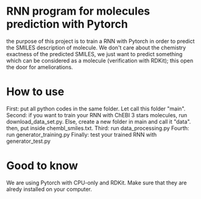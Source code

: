 # RNN program for molecules prediction with Pytorch

the purpose of this project is to train a RNN with Pytorch in order to predict the SMILES description of molecule.
We don't care about the chemistry exactness of the predicted SMILES, we just want to predict something which can be considered as a molecule (verification with RDKit); this open the door for ameliorations.

# How to use

First: put all python codes in the same folder. Let call this folder "main".
Second: if you want to train your RNN with ChEBI 3 stars molecules, run download_data_set.py.
        Else, create a new folder in main and call it "data". then, put inside chembl_smiles.txt.
Third: run data_processing.py
Fourth: run generator_training.py
Finally: test your trained RNN with generator_test.py

# Good to know

We are using Pytorch with CPU-only and RDKit. Make sure that they are alredy installed on your computer.
